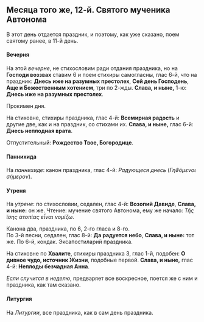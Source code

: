 
## Месяца того же, 12-й. Святого мученика Автонома

В этот день отдается праздник, и поэтому, как уже сказано, поем святому ранее, в 11-й день.

#### Вечерня

На этой *вечерне*, не стихословим ради отдания праздника, но на **Господи воззвах** ставим 6 
и поем стихиры самогласны, глас 6-й, что на праздник: **Днесь иже на разумных престолех**, 
**Сей день Господень**, **Аще и Божественным хотением**, три по 2-жды. 
 **Слава, и ныне,** 1-ю: **Днесь иже на разумных престолех**.

Прокимен дня.

На стиховне, стихиры праздника, глас 4-й: **Всемирная радость** и другие две, как и на праздник, 
со стихами их. **Слава, и ныне,** глас 6-й: **Днесь неплодная врата**.


Отпустительный: **Рождество Твое, Богородице**.

#### Паннихида

На *паннихиде*: канон праздника, глас 4-й: *Радующеся днесь* (*Γηϑόμενοι σήμερον*).

#### Утреня

На *утрене*: по стихословии, седален, глас 4-й: **Возопий Давиде**, **Слава, и ныне:** он же. 
Чтение: мучение святого Автонома, ему же начало: *Τῆς ἴσης ἀτοπίας εἶναι νομίζω*. 

Канона два, праздника, по 6, 2-го гласа и 8-го.    
По 3-й песни, седален, глас 8-й: **Да радуется небо**, **Слава, и ныне:** тот же. 
По 6-й, кондак. Эксапостиларий праздника.

На стиховне по **Хвалите**, стихиры праздника 3, глас 1-й, подобен: **О дивное чудо, источник 
Жизни**, подобные первой. **Слава, и ныне,** глас 4-й: **Неплоды безчадная Анна**.

*Если случится в неделю*, предваряет все воскресное, поется же с ним и праздника, 
как там сказано.

#### Литургия

На *Литургии*, все праздника, как в сам день праздника.
